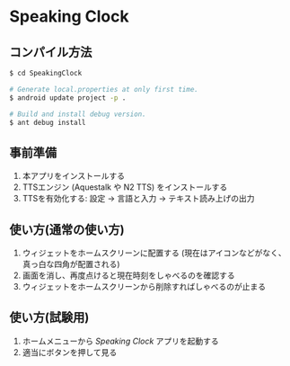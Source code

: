 # Speaking Clock

## コンパイル方法

```sh
$ cd SpeakingClock

# Generate local.properties at only first time.
$ android update project -p .

# Build and install debug version.
$ ant debug install
```

## 事前準備

1.  本アプリをインストールする
2.  TTSエンジン (Aquestalk や N2 TTS) をインストールする
3.  TTSを有効化する: 設定 → 言語と入力 → テキスト読み上げの出力

## 使い方(通常の使い方)

1.  ウィジェットをホームスクリーンに配置する
    (現在はアイコンなどがなく、真っ白な四角が配置される)
2.  画面を消し、再度点けると現在時刻をしゃべるのを確認する
3.  ウィジェットをホームスクリーンから削除すればしゃべるのが止まる

## 使い方(試験用)

1.  ホームメニューから *Speaking Clock* アプリを起動する
2.  適当にボタンを押して見る
